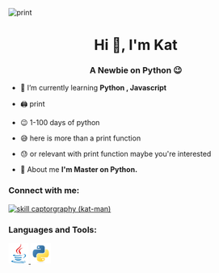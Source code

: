 ![print](https://github.com/SKODE2/1-100-days-of-python-print/assets/139722050/ef04f828-f83c-4b1b-b7fb-c2bc817aeae0)


<h1 align="center">Hi 👋, I'm Kat</h1>
<h3 align="center">A Newbie on Python 😉</h3>

- 🌱 I’m currently learning **Python , Javascript**
- 🖨️ print 
- 😉 1-100 days of python
- 😅 here is more than a print function
- 😓 or relevant with print function maybe you're interested

- 💬 About me  **I'm Master on Python.**

<h3 align="left">Connect with me:</h3>
<p align="left">
<a href="https://www.facebook.com/profile.php?id=100009260654910" target="blank"><img align="center" src="https://raw.githubusercontent.com/rahuldkjain/github-profile-readme-generator/master/src/images/icons/Social/facebook.svg" alt="skill captorgraphy (kat-man)" height="30" width="40" /></a>
</p>

<h3 align="left">Languages and Tools:</h3>
<p align="left"> <a href="https://www.java.com" target="_blank" rel="noreferrer"> <img src="https://raw.githubusercontent.com/devicons/devicon/master/icons/java/java-original.svg" alt="java" width="40" height="40"/> </a> <a href="https://www.python.org" target="_blank" rel="noreferrer"> <img src="https://raw.githubusercontent.com/devicons/devicon/master/icons/python/python-original.svg" alt="python" width="40" height="40"/> </a> </p>


